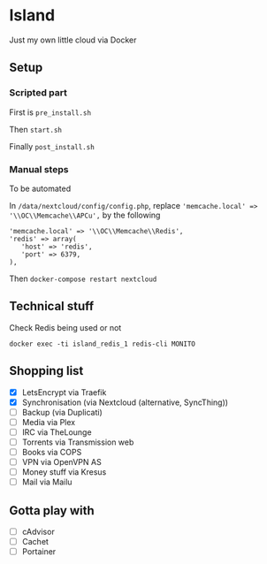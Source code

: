 # Island

Just my own little cloud via Docker

## Setup

### Scripted part

First is `pre_install.sh`

Then `start.sh`

Finally `post_install.sh`

### Manual steps

To be automated

In `/data/nextcloud/config/config.php`, replace `'memcache.local' => '\\OC\\Memcache\\APCu',` by the following

```
'memcache.local' => '\\OC\\Memcache\\Redis',
'redis' => array(
   'host' => 'redis',
   'port' => 6379,
),
```

Then `docker-compose restart nextcloud`

## Technical stuff

Check Redis being used or not

```
docker exec -ti island_redis_1 redis-cli MONITO
```

## Shopping list

- [x] LetsEncrypt via Traefik
- [x] Synchronisation (via Nextcloud (alternative, SyncThing))
- [ ] Backup (via Duplicati)
- [ ] Media via Plex
- [ ] IRC via TheLounge
- [ ] Torrents via Transmission web
- [ ] Books via COPS
- [ ] VPN via OpenVPN AS
- [ ] Money stuff via Kresus
- [ ] Mail via Mailu

## Gotta play with

- [ ] cAdvisor
- [ ] Cachet
- [ ] Portainer
